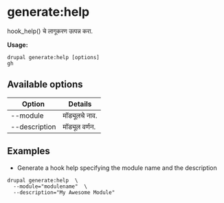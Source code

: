 # generate:help
hook_help() चे लागूकरण उत्पन्न करा.

**Usage:**
```
drupal generate:help [options]
gh
```

## Available options
Option | Details
-------|-------------
--module | मॉड्यूलचे नाव.
--description | मॉड्यूल वर्णन.

## Examples
* Generate a hook help specifying the module name and the description
```
drupal generate:help  \
  --module="modulename"  \
  --description="My Awesome Module"
```
